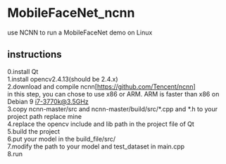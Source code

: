 # MobileFaceNet_ncnn
use NCNN to run a MobileFaceNet demo on Linux

## instructions
0.install Qt<br>
1.install opencv2.4.13(should be 2.4.x)<br>
2.download and compile ncnn[https://github.com/Tencent/ncnn]<br>
  in this step, you can chose to use x86 or ARM. ARM is faster than x86 on Debian 9 i7-3770k@3.5GHz<br>
3.copy ncnn-master/src and ncnn-master/build/src/*.cpp and *.h to your project path replace mine<br>
4.replace the opencv include and lib path in the project file of Qt<br>
5.build the project<br>
6.put your model in the build_file/src/<br>
7.modify the path to your model and test_dataset in main.cpp<br>
8.run<br>

